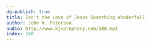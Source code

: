 ```yaml
---
dg-publish: true
title: Isn't the Love of Jesus Something Wonderful?
author: John W. Peterson
audio: http://www.kjvprophecy.com/180.mp3
index: 180
---
```


